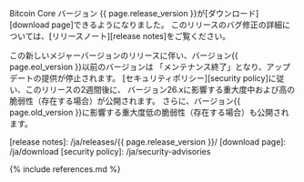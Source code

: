 Bitcoin Core バージョン {{ page.release_version }}が[ダウンロード][download page]できるようになりました。
このリリースのバグ修正の詳細については、[リリースノート][release notes]をご覧ください。

この新しいメジャーバージョンのリリースに伴い、バージョン{{ page.eol_version }}以前のバージョンは
「メンテナンス終了」となり、アップデートの提供が停止されます。
[セキュリティポリシー][security policy]に従い、このリリースの2週間後に、
バージョン26.xに影響する重大度中および高の脆弱性（存在する場合）が公開されます。
さらに、バージョン{{ page.old_version }}に影響する重大度低の脆弱性（存在する場合）も公開されます。

[release notes]: /ja/releases/{{ page.release_version }}/
[download page]: /ja/download
[security policy]: /ja/security-advisories

{% include references.md %}
